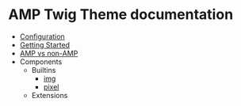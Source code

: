 # AMP Twig Theme documentation
* [Configuration](configuration.md)
* [Getting Started](getting_started.md)
* [AMP vs non-AMP](amp_vs_non_amp.md)
* Components
    * Builtins
        * [img](img.md)
        * [pixel](pixel.md)
    * Extensions
